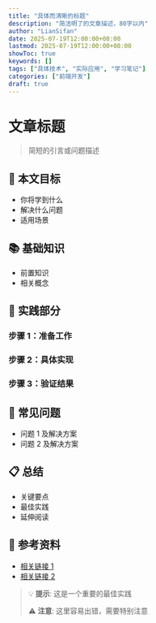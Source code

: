 ```yaml
---
title: "具体而清晰的标题"
description: "简洁明了的文章描述，80字以内"
author: "LianSifan"
date: 2025-07-19T12:00:00+08:00
lastmod: 2025-07-19T12:00:00+08:00
showToc: true
keywords: []
tags: ["具体技术", "实际应用", "学习笔记"]
categories: ["前端开发"]
draft: true
---
```


# 文章标题

> 简短的引言或问题描述

## 🎯 本文目标

- 你将学到什么
- 解决什么问题
- 适用场景

## 📚 基础知识

- 前置知识
- 相关概念

## 🚀 实践部分

### 步骤 1：准备工作

### 步骤 2：具体实现

### 步骤 3：验证结果

## 🐛 常见问题

- 问题 1 及解决方案
- 问题 2 及解决方案

## 📋 总结

- 关键要点
- 最佳实践
- 延伸阅读

## 🔗 参考资料

- [相关链接 1](url)
- [相关链接 2](url)

> 💡 **提示**: 这是一个重要的最佳实践
>
> ⚠️ **注意**: 这里容易出错，需要特别注意
